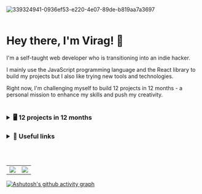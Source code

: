 ![339324941-0936ef53-e220-4e07-89de-b819aa7a3697](https://github.com/user-attachments/assets/a0e321db-1d4a-4c4c-a634-94fc9692de10)
<br>
<br>
# Hey there, I'm Virag! 👋

I'm a self-taught web developer who is transitioning into an indie hacker.

I mainly use the JavaScript programming language and the React library to build my projects but I also like trying new tools and technologies.

Right now, I'm challenging myself to build 12 projects in 12 months - a personal mission to enhance my skills and push my creativity.
<br>
<br>
<h3><details>
 <summary>🖥 12 projects in 12 months</summary><br>

 - January: [FrontEndCheats](https://frontendcheats.com/)
   
</details></h3>

<h3><details>
 <summary>📌 Useful links</summary>

 - Prepare for front-end interviews: [GreatFrontEnd](https://www.greatfrontend.com?fpr=virag48)
 
 - Practice your front-end coding skills: [iCodeThis](https://iCodeThis.com/?ref=virag)
</details></h3>
<br>
<br>
<div><table><tr><td width="50%"><img src="https://github-readme-stats.vercel.app/api?username=virag-ky&show_icons=true&theme=catppuccin_mocha"></td><td width="50%"><img src="https://github-readme-streak-stats-eight.vercel.app/?user=virag-ky&hide_border=false&ring=94e2d5&sideNums=cdd6f4&stroke=fff&background=1e1e2e&sideLabels=c19eeb&dates=94e2d5&fire=c19eeb&currStreakLabel=c19eeb&currStreakNum=cdd6f4&date_format=M%20j%5B%2C%20Y%5D"></td></tr></table></div>


[![Ashutosh's github activity graph](https://github-readme-activity-graph.vercel.app/graph?username=virag-ky&bg_color=1e1e2e&color=94e2d5&line=c19eeb&point=94e2d5&area=true&hide_border=false)](https://github.com/ashutosh00710/github-readme-activity-graph)
